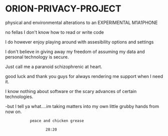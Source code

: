 # ORION-PRIVACY-PROJECT
physical and environmental alterations to an EXPERIMENTAL M1A1PHONE


no fellas I don't know how to read or write code

I do however enjoy playing around with assesibility options and settings

I don't believe in giving away my freedom of assuming my data and personal technology is secure.

Just call me a paranoid schizophrenic at heart.

good luck and thank you guys for always rendering me support when I need it.

I know nothing about software or the scary advances of certain technologies.

-but I tell ya what....im taking matters into my own little grubby hands from now on.

               peace and chicken grease
               
                      28:20



